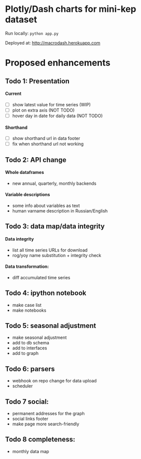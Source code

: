 # Plotly/Dash charts for mini-kep dataset 

Run locally: `python app.py`

Deployed at: <http://macrodash.herokuapp.com> 

# Proposed enhancements
    
## Todo 1: Presentation
 
#### Current 
- [ ] show latest value for time series (WIP)
- [ ] plot on extra axis (NOT TODO)
- [ ] hover day in date for daily data (NOT TODO)
 
#### Shorthand 
 - [ ] show shorthand url in  data footer
 - [ ] fix when shorthand url not working
 
## Todo 2: API change 

#### Whole dataframes
 - new annual, quarterly, monthly backends

#### Variable descriptions
 - some info about variables as text
 - human varname description in Russian/English
  
## Todo 3: data map/data integrity

#### Data integrity
 - list all time series URLs for download                 
 - rog/yoy name substitution + integrity check
 
#### Data transformation:
 - diff accumulated time series
 
## Todo 4: ipython notebook
 - make case list
 - make notebooks

## Todo 5: seasonal adjustment
 - make seasonal adjustment 
 - add to db schema
 - add to interfaces
 - add to graph 
 
## Todo 6: parsers 
 - webhook on repo change for data upload
 - scheduler

## Todo 7 social: 
 - permanent addresses for the graph
 - social links footer 
 - make page more search-friendly
 
## Todo 8 completeness:
 - monthly data map
